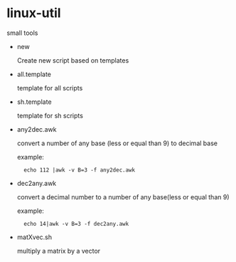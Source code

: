 linux-util
==========

small tools

- new

	Create new script based on templates


- all.template

	template for all scripts


- sh.template

	template for sh scripts


- any2dec.awk

	convert a number of any base (less or equal than 9) to decimal base

	example: 

		echo 112 |awk -v B=3 -f any2dec.awk


- dec2any.awk

	convert a decimal number to a number of any base(less or equal than 9)

	example: 

		echo 14|awk -v B=3 -f dec2any.awk


- matXvec.sh

	multiply a matrix by a vector
